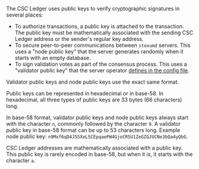 The CSC Ledger uses public keys to verify cryptographic signatures in several places:

* To authorize transactions, a public key is attached to the transaction. The public key must be mathematically associated with the sending CSC Ledger address or the sender's regular key address.
* To secure peer-to-peer communications between `stoxumd` servers. This uses a "node public key" that the server generates randomly when it starts with an empty database.
* To sign validation votes as part of the consensus process. This uses a "validator public key" that the server operator [defines in the config file](tutorial-stoxumd-setup.html#validator-setup).

Validator public keys and node public keys use the exact same format.

Public keys can be represented in hexadecimal or in base-58. In hexadecimal, all three types of public keys are 33 bytes (66 characters) long.

In base-58 format, validator public keys and node public keys always start with the character `n`, commonly followed by the character `9`. A validator public key in base-58 format can be up to 53 characters long. Example node public key: `n9Mxf6qD4J55XeLSCEpqaePW4GjoCR5U1ZeGZGJUCNe3bQa4yQbG`.

CSC Ledger addresses are mathematically associated with a public key. This public key is rarely encoded in base-58, but when it is, it starts with the character `a`.
